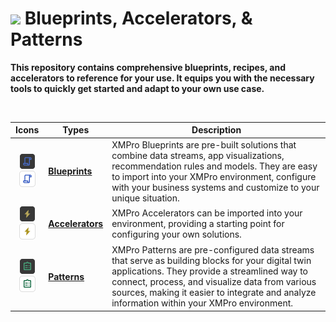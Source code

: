 <!-- omit in toc -->
# <img alternative="XMPro Logo X" width="30px" src="https://xmks.s3.amazonaws.com/2020/X-Blue.png#gh-light-mode-only"> Blueprints, Accelerators, & Patterns  

**This repository contains comprehensive blueprints, recipes, and accelerators to reference for your use. It equips you with the necessary tools to quickly get started and adapt to your own use case.**

<br />

| Icons | Types |  Description 
|:---:|---|---|
|![](Icons/blueprint_dark.png#gh-dark-mode-only) ![](icons/blueprint.png#gh-light-mode-only) |**[Blueprints](./Blueprints)** | XMPro Blueprints are pre-built solutions that combine data streams, app visualizations, recommendation rules and models. They are easy to import into your XMPro environment, configure with your business systems and customize to your unique situation. 
|![](Icons/accelerator_dark.png#gh-dark-mode-only) ![](icons/accelerator.png#gh-light-mode-only) | **[Accelerators](./Accelerators)** | XMPro Accelerators can be imported into your environment, providing a starting point for configuring your own solutions. 
|![](Icons/recipe_dark.png#gh-dark-mode-only) ![](icons/recipe.png#gh-light-mode-only) | **[Patterns](./Patterns)** | XMPro Patterns are pre-configured data streams that serve as building blocks for your digital twin applications. They provide a streamlined way to connect, process, and visualize data from various sources, making it easier to integrate and analyze information within your XMPro environment.
